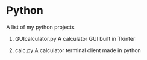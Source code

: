 # Python
A list of my python projects


1) GUIcalculator.py
A calculator GUI built in Tkinter

2) calc.py
A calculator terminal client made in python
